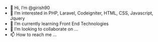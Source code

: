 - 👋 Hi, I’m @girish90
- 👀 I’m interested in PHP, Laravel, Codeigniter, HTML, CSS, Javascript, Jquery
- 🌱 I’m currently learning Front End Technologies
- 💞️ I’m looking to collaborate on ...
- 📫 How to reach me ...

<!---
girish90/girish90 is a ✨ special ✨ repository because its `README.md` (this file) appears on your GitHub profile.
You can click the Preview link to take a look at your changes.
--->
